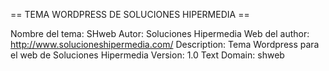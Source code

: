  == TEMA WORDPRESS DE SOLUCIONES HIPERMEDIA ==

Nombre del tema: SHweb
Autor: Soluciones Hipermedia
Web del author: http://www.solucioneshipermedia.com/
Description: Tema Wordpress para el web de Soluciones Hipermedia
Version: 1.0
Text Domain: shweb